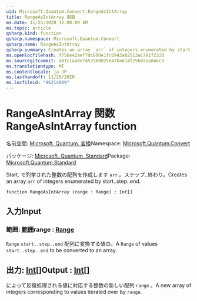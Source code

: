 ```yaml
---
uid: Microsoft.Quantum.Convert.RangeAsIntArray
title: RangeAsIntArray 関数
ms.date: 11/25/2020 12:00:00 AM
ms.topic: article
qsharp.kind: function
qsharp.namespace: Microsoft.Quantum.Convert
qsharp.name: RangeAsIntArray
qsharp.summary: Creates an array `arr` of integers enumerated by start..step..end.
ms.openlocfilehash: f756e42aef7dc600e1fc6943a02513ac791f2320
ms.sourcegitcommit: a87c1aa8e7453360025e47ba614f25b02ea84ec3
ms.translationtype: MT
ms.contentlocale: ja-JP
ms.lasthandoff: 11/26/2020
ms.locfileid: "96214009"
---
```

# <a name="rangeasintarray-function"></a><span data-ttu-id="3b4d2-102">RangeAsIntArray 関数</span><span class="sxs-lookup"><span data-stu-id="3b4d2-102">RangeAsIntArray function</span></span>

<span data-ttu-id="3b4d2-103">名前空間: [Microsoft. Quantum. 変換](xref:Microsoft.Quantum.Convert)</span><span class="sxs-lookup"><span data-stu-id="3b4d2-103">Namespace: [Microsoft.Quantum.Convert](xref:Microsoft.Quantum.Convert)</span></span>

<span data-ttu-id="3b4d2-104">パッケージ: [Microsoft. Quantum. Standard](https://nuget.org/packages/Microsoft.Quantum.Standard)</span><span class="sxs-lookup"><span data-stu-id="3b4d2-104">Package: [Microsoft.Quantum.Standard](https://nuget.org/packages/Microsoft.Quantum.Standard)</span></span>


<span data-ttu-id="3b4d2-105">Start. で列挙された整数の配列を作成します `arr` 。ステップ..終わり。</span><span class="sxs-lookup"><span data-stu-id="3b4d2-105">Creates an array `arr` of integers enumerated by start..step..end.</span></span>

```qsharp
function RangeAsIntArray (range : Range) : Int[]
```


## <a name="input"></a><span data-ttu-id="3b4d2-106">入力</span><span class="sxs-lookup"><span data-stu-id="3b4d2-106">Input</span></span>

### <a name="range--range"></a><span data-ttu-id="3b4d2-107">範囲: [範囲](xref:microsoft.quantum.lang-ref.range)</span><span class="sxs-lookup"><span data-stu-id="3b4d2-107">range : [Range](xref:microsoft.quantum.lang-ref.range)</span></span>

<span data-ttu-id="3b4d2-108">`Range` `start..step..end` 配列に変換する値の。</span><span class="sxs-lookup"><span data-stu-id="3b4d2-108">A `Range` of values `start..step..end` to be converted to an array.</span></span>



## <a name="output--int"></a><span data-ttu-id="3b4d2-109">出力: [Int](xref:microsoft.quantum.lang-ref.int)[]</span><span class="sxs-lookup"><span data-stu-id="3b4d2-109">Output : [Int](xref:microsoft.quantum.lang-ref.int)[]</span></span>

<span data-ttu-id="3b4d2-110">によって反復処理される値に対応する整数の新しい配列 `range` 。</span><span class="sxs-lookup"><span data-stu-id="3b4d2-110">A new array of integers corresponding to values iterated over by `range`.</span></span>